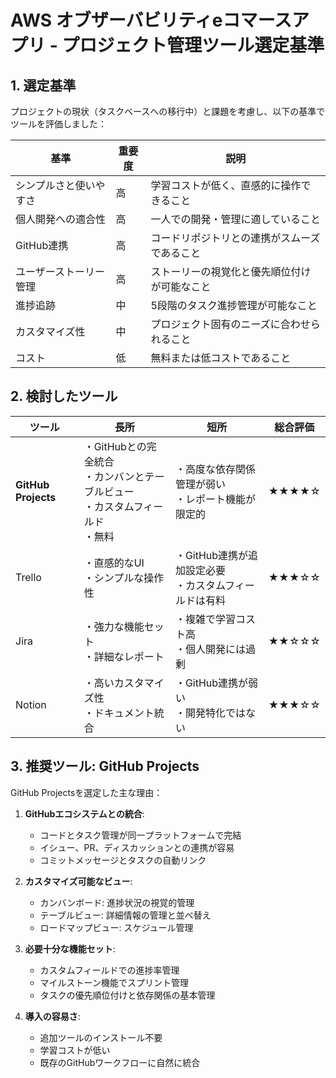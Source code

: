 # AWS オブザーバビリティeコマースアプリ - プロジェクト管理ツール選定基準

## 1. 選定基準

プロジェクトの現状（タスクベースへの移行中）と課題を考慮し、以下の基準でツールを評価しました：

| 基準                   | 重要度 | 説明                                         |
| ---------------------- | ------ | -------------------------------------------- |
| シンプルさと使いやすさ | 高     | 学習コストが低く、直感的に操作できること     |
| 個人開発への適合性     | 高     | 一人での開発・管理に適していること           |
| GitHub連携             | 高     | コードリポジトリとの連携がスムーズであること |
| ユーザーストーリー管理 | 高     | ストーリーの視覚化と優先順位付けが可能なこと |
| 進捗追跡               | 中     | 5段階のタスク進捗管理が可能なこと            |
| カスタマイズ性         | 中     | プロジェクト固有のニーズに合わせられること   |
| コスト                 | 低     | 無料または低コストであること                 |

## 2. 検討したツール

| ツール              | 長所                                                                                 | 短所                                                     | 総合評価 |
| ------------------- | ------------------------------------------------------------------------------------ | -------------------------------------------------------- | -------- |
| **GitHub Projects** | ・GitHubとの完全統合<br>・カンバンとテーブルビュー<br>・カスタムフィールド<br>・無料 | ・高度な依存関係管理が弱い<br>・レポート機能が限定的     | ★★★★☆    |
| Trello              | ・直感的なUI<br>・シンプルな操作性                                                   | ・GitHub連携が追加設定必要<br>・カスタムフィールドは有料 | ★★★☆☆    |
| Jira                | ・強力な機能セット<br>・詳細なレポート                                               | ・複雑で学習コスト高<br>・個人開発には過剰               | ★★☆☆☆    |
| Notion              | ・高いカスタマイズ性<br>・ドキュメント統合                                           | ・GitHub連携が弱い<br>・開発特化ではない                 | ★★★☆☆    |

## 3. 推奨ツール: GitHub Projects

GitHub Projectsを選定した主な理由：

1. **GitHubエコシステムとの統合**:
   - コードとタスク管理が同一プラットフォームで完結
   - イシュー、PR、ディスカッションとの連携が容易
   - コミットメッセージとタスクの自動リンク

2. **カスタマイズ可能なビュー**:
   - カンバンボード: 進捗状況の視覚的管理
   - テーブルビュー: 詳細情報の管理と並べ替え
   - ロードマップビュー: スケジュール管理

3. **必要十分な機能セット**:
   - カスタムフィールドでの進捗率管理
   - マイルストーン機能でスプリント管理
   - タスクの優先順位付けと依存関係の基本管理

4. **導入の容易さ**:
   - 追加ツールのインストール不要
   - 学習コストが低い
   - 既存のGitHubワークフローに自然に統合

